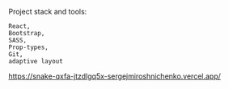 Project stack and tools:

    React,
    Bootstrap,
    SASS,
    Prop-types,
    Git,
    adaptive layout


https://snake-qxfa-jtzdlgq5x-sergejmiroshnichenko.vercel.app/
